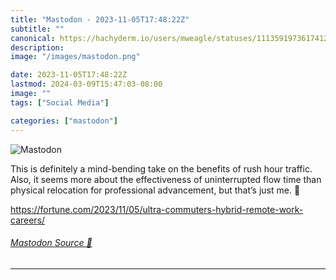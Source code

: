 ```yaml
---
title: "Mastodon - 2023-11-05T17:48:22Z"
subtitle: ""
canonical: https://hachyderm.io/users/mweagle/statuses/111359197361741261
description:
image: "/images/mastodon.png"

date: 2023-11-05T17:48:22Z
lastmod: 2024-03-09T15:47:03-08:00
image: ""
tags: ["Social Media"]

categories: ["mastodon"]
---
```

![Mastodon](/images/mastodon.png)

<p>This is definitely a mind-bending take on the benefits of rush hour traffic. Also, it seems more about the effectiveness of uninterrupted flow time than physical relocation for professional advancement, but that’s just me. 🤷</p><p><a href="https://fortune.com/2023/11/05/ultra-commuters-hybrid-remote-work-careers/" target="_blank" rel="nofollow noopener noreferrer" translate="no"><span class="invisible">https://</span><span class="ellipsis">fortune.com/2023/11/05/ultra-c</span><span class="invisible">ommuters-hybrid-remote-work-careers/</span></a></p>


###### [Mastodon Source 🐘](https://hachyderm.io/@mweagle/111359197361741261)

___
